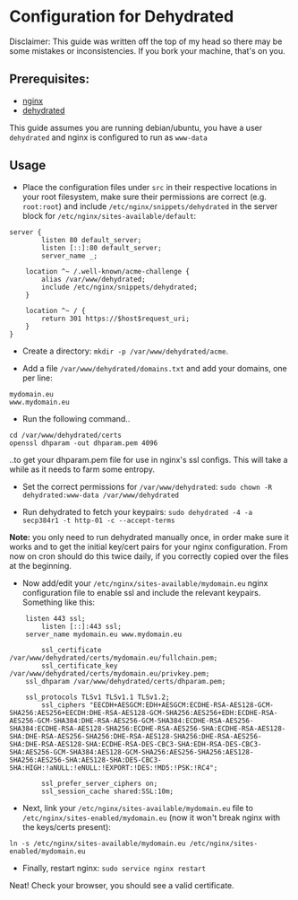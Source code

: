 # Configuration for Dehydrated
Disclaimer: This guide was written off the top of my head so there may be some mistakes or inconsistencies. If you bork your machine, that's on you.

## Prerequisites:
- [nginx](https://www.nginx.com/)
- [dehydrated](https://github.com/dehydrated-io/dehydrated)

This guide assumes you are running debian/ubuntu, you have a user `dehydrated` and nginx is configured to run as `www-data`

## Usage
- Place the configuration files under `src` in their respective locations in your root filesystem, make sure their permissions are correct (e.g. `root:root`) and include `/etc/nginx/snippets/dehydrated` in the server block for `/etc/nginx/sites-available/default`:

```
server {
        listen 80 default_server;
        listen [::]:80 default_server;
        server_name _;

	location ^~ /.well-known/acme-challenge {
		alias /var/www/dehydrated;
		include /etc/nginx/snippets/dehydrated;
	}
	
	location ^~ / {
		return 301 https://$host$request_uri;
	}
}
```

- Create a directory: `mkdir -p /var/www/dehydrated/acme`.

- Add a file `/var/www/dehydrated/domains.txt` and add your domains, one per line:

```
mydomain.eu
www.mydomain.eu
```

- Run the following command..
```
cd /var/www/dehydrated/certs
openssl dhparam -out dhparam.pem 4096
```
..to get your dhparam.pem file for use in nginx's ssl configs. This will take a while as it needs to farm some entropy.

- Set the correct permissions for `/var/www/dehydrated`:
`sudo chown -R dehydrated:www-data /var/www/dehydrated`

- Run dehydrated to fetch your keypairs:
`sudo dehydrated -4 -a secp384r1 -t http-01 -c --accept-terms`

**Note:** you only need to run dehydrated manually once, in order make sure it works and to get the initial key/cert pairs for your nginx configuration. From now on cron should do this twice daily, if you correctly copied over the files at the beginning.

- Now add/edit your `/etc/nginx/sites-available/mydomain.eu` nginx configuration file to enable ssl and include the relevant keypairs. Something like this:

```
	listen 443 ssl;
        listen [::]:443 ssl;
	server_name mydomain.eu www.mydomain.eu
	
        ssl_certificate /var/www/dehydrated/certs/mydomain.eu/fullchain.pem;
        ssl_certificate_key /var/www/dehydrated/certs/mydomain.eu/privkey.pem;
	ssl_dhparam /var/www/dehydrated/certs/dhparam.pem;
	
	ssl_protocols TLSv1 TLSv1.1 TLSv1.2;
        ssl_ciphers "EECDH+AESGCM:EDH+AESGCM:ECDHE-RSA-AES128-GCM-SHA256:AES256+EECDH:DHE-RSA-AES128-GCM-SHA256:AES256+EDH:ECDHE-RSA-AES256-GCM-SHA384:DHE-RSA-AES256-GCM-SHA384:ECDHE-RSA-AES256-SHA384:ECDHE-RSA-AES128-SHA256:ECDHE-RSA-AES256-SHA:ECDHE-RSA-AES128-SHA:DHE-RSA-AES256-SHA256:DHE-RSA-AES128-SHA256:DHE-RSA-AES256-SHA:DHE-RSA-AES128-SHA:ECDHE-RSA-DES-CBC3-SHA:EDH-RSA-DES-CBC3-SHA:AES256-GCM-SHA384:AES128-GCM-SHA256:AES256-SHA256:AES128-SHA256:AES256-SHA:AES128-SHA:DES-CBC3-SHA:HIGH:!aNULL:!eNULL:!EXPORT:!DES:!MD5:!PSK:!RC4";
	
        ssl_prefer_server_ciphers on;
        ssl_session_cache shared:SSL:10m;
```

- Next, link your `/etc/nginx/sites-available/mydomain.eu` file to `/etc/nginx/sites-enabled/mydomain.eu` (now it won't break nginx with the keys/certs present):
```
ln -s /etc/nginx/sites-available/mydomain.eu /etc/nginx/sites-enabled/mydomain.eu
```

- Finally, restart nginx:
`sudo service nginx restart`

Neat! Check your browser, you should see a valid certificate.
